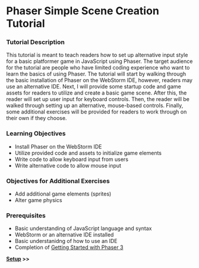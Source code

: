 # Phaser Simple Scene Creation Tutorial

### Tutorial Description
This tutorial is meant to teach readers how to set up alternative input style for a basic platformer game in JavaScript using Phaser. The target audience for the tutorial are people who have limited coding experience who want to learn the basics of using Phaser. The tutorial will start by walking through the basic installation of Phaser on the WebStorm IDE, however, readers may use an alternative IDE. Next, I will provide some startup code and game assets for readers to utilize and create a basic game scene. After this, the reader will set up user input for keyboard controls. Then, the reader will be walked through setting up an alternative, mouse-based controls. Finally, some additional exercises will be provided for readers to work through on their own if they choose.

### Learning Objectives
* Install Phaser on the WebStorm IDE
* Utilize provided code and assets to initialize game elements
* Write code to allow keyboard input from users
* Write alternative code to allow mouse input

### Objectives for Additional Exercises 
* Add additional game elements (sprites)
* Alter game physics 

### Prerequisites
* Basic understanding of JavaScript language and syntax
* WebStorm or an alternative IDE installed
* Basic understanidng of how to use an IDE
* Completion of [Getting Started with Phaser 3](https://phaser.io/tutorials/getting-started-phaser3/)


**[Setup](./setup.md) >>**
